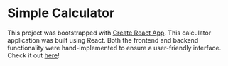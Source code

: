 # Simple Calculator

This project was bootstrapped with [Create React App](https://github.com/facebook/create-react-app).
This calculator application was built using React. Both the frontend and backend functionality were hand-implemented to ensure a user-friendly interface. Check it out [here](https://fariha-tasneem.github.io/calculator/)!
